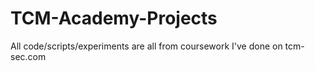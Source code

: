# TCM-Academy-Projects
All code/scripts/experiments are all from coursework I've done on tcm-sec.com
